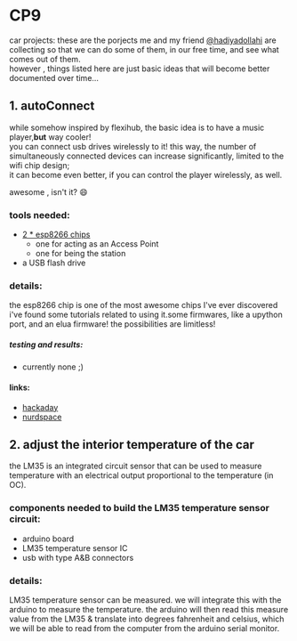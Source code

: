 # CP9
car projects:
these are the porjects me and my friend
[@hadiyadollahi]()
are collecting
so that we can do some of them, in our free time, and see what comes out of them. <br>
however , things listed here are just basic ideas that will become better documented over time...


## 1. **autoConnect**
while somehow inspired by flexihub,
the basic idea is to have a music player,**but** way cooler!<br>
you can connect usb drives wirelessly to it!
this way, the number of simultaneously connected devices can increase significantly, limited to the wifi chip design; <br>
it can become even better, if you can control the player wirelessly, as well.

awesome , isn't it? :smile:


### tools needed:
* [ 2 * esp8266 chips ](https://nurdspace.nl/ESP8266)
   - one for acting as an Access Point
   - one for being the station
* a USB flash drive

### details:
the esp8266 chip is one of the most awesome chips I've ever discovered
i've found some tutorials related to using it.some firmwares, like a upython port, and an elua firmware! the possibilities are limitless!
##### ***testing and results:***
* currently none ;)

#### links:
* [hackaday](http://hackaday.com/2015/03/18/how-to-directly-program-an-inexpensive-esp8266-wifi-module)
* [nurdspace]( https://nurdspace.nl/ESP8266 )

## 2. **adjust the interior temperature of the car**
the LM35 is an integrated circuit sensor that can be used to measure temperature with an electrical output proportional to the temperature (in OC).


### components needed to build the LM35 temperature sensor circuit:
* arduino board
* LM35 temperature sensor IC
* usb with type A&B connectors


### details:
LM35 temperature sensor can be measured.
we will integrate this with the arduino to measure the temperature.
the arduino will then read this measure value from the LM35 & translate into degrees fahrenheit and celsius, 
which we will be able to read from the computer from the arduino serial monitor.
